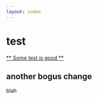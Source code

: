 ```yaml
---
layout: index
---
```



# test

[** Some test is good **][1]

## another bogus change

blah

[1]: docs/README.md
